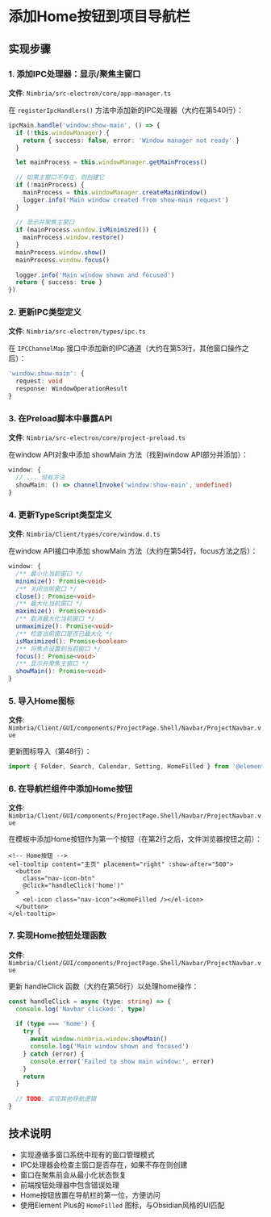 <!-- 718212a7-5b2d-44f7-a4ab-770a2b5edd45 e54f8ba3-a492-43e7-8d27-6ae7391611c0 -->
# 添加Home按钮到项目导航栏

## 实现步骤

### 1. 添加IPC处理器：显示/聚焦主窗口

**文件**: `Nimbria/src-electron/core/app-manager.ts`

在 `registerIpcHandlers()` 方法中添加新的IPC处理器（大约在第540行）：

```typescript
ipcMain.handle('window:show-main', () => {
  if (!this.windowManager) {
    return { success: false, error: 'Window manager not ready' }
  }

  let mainProcess = this.windowManager.getMainProcess()
  
  // 如果主窗口不存在，则创建它
  if (!mainProcess) {
    mainProcess = this.windowManager.createMainWindow()
    logger.info('Main window created from show-main request')
  }
  
  // 显示并聚焦主窗口
  if (mainProcess.window.isMinimized()) {
    mainProcess.window.restore()
  }
  mainProcess.window.show()
  mainProcess.window.focus()
  
  logger.info('Main window shown and focused')
  return { success: true }
})
```

### 2. 更新IPC类型定义

**文件**: `Nimbria/src-electron/types/ipc.ts`

在 `IPCChannelMap` 接口中添加新的IPC通道（大约在第53行，其他窗口操作之后）：

```typescript
'window:show-main': { 
  request: void
  response: WindowOperationResult 
}
```

### 3. 在Preload脚本中暴露API

**文件**: `Nimbria/src-electron/core/project-preload.ts`

在window API对象中添加 showMain 方法（找到window API部分并添加）：

```typescript
window: {
  // ... 现有方法
  showMain: () => channelInvoke('window:show-main', undefined)
}
```

### 4. 更新TypeScript类型定义

**文件**: `Nimbria/Client/types/core/window.d.ts`

在window API接口中添加 showMain 方法（大约在第54行，focus方法之后）：

```typescript
window: {
  /** 最小化当前窗口 */
  minimize(): Promise<void>
  /** 关闭当前窗口 */
  close(): Promise<void>
  /** 最大化当前窗口 */
  maximize(): Promise<void>
  /** 取消最大化当前窗口 */
  unmaximize(): Promise<void>
  /** 检查当前窗口是否已最大化 */
  isMaximized(): Promise<boolean>
  /** 将焦点设置到当前窗口 */
  focus(): Promise<void>
  /** 显示并聚焦主窗口 */
  showMain(): Promise<void>
}
```

### 5. 导入Home图标

**文件**: `Nimbria/Client/GUI/components/ProjectPage.Shell/Navbar/ProjectNavbar.vue`

更新图标导入（第48行）：

```typescript
import { Folder, Search, Calendar, Setting, HomeFilled } from '@element-plus/icons-vue'
```

### 6. 在导航栏组件中添加Home按钮

**文件**: `Nimbria/Client/GUI/components/ProjectPage.Shell/Navbar/ProjectNavbar.vue`

在模板中添加Home按钮作为第一个按钮（在第2行之后，文件浏览器按钮之前）：

```vue
<!-- Home按钮 -->
<el-tooltip content="主页" placement="right" :show-after="500">
  <button 
    class="nav-icon-btn"
    @click="handleClick('home')"
  >
    <el-icon class="nav-icon"><HomeFilled /></el-icon>
  </button>
</el-tooltip>
```

### 7. 实现Home按钮处理函数

**文件**: `Nimbria/Client/GUI/components/ProjectPage.Shell/Navbar/ProjectNavbar.vue`

更新 handleClick 函数（大约在第56行）以处理home操作：

```typescript
const handleClick = async (type: string) => {
  console.log('Navbar clicked:', type)
  
  if (type === 'home') {
    try {
      await window.nimbria.window.showMain()
      console.log('Main window shown and focused')
    } catch (error) {
      console.error('Failed to show main window:', error)
    }
    return
  }
  
  // TODO: 实现其他导航逻辑
}
```

## 技术说明

- 实现遵循多窗口系统中现有的窗口管理模式
- IPC处理器会检查主窗口是否存在，如果不存在则创建
- 窗口在聚焦前会从最小化状态恢复
- 前端按钮处理器中包含错误处理
- Home按钮放置在导航栏的第一位，方便访问
- 使用Element Plus的 `HomeFilled` 图标，与Obsidian风格的UI匹配